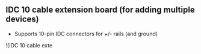 ## IDC 10 cable extension board (for adding multiple devices)

- Supports 10-pin IDC connectors for +/- rails (and ground)

![IDC 10 cable exte
